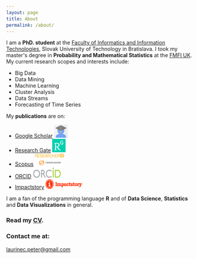 ```yaml
---
layout: page
title: About
permalink: /about/
---
```


I am a **PhD. student** at the [Faculty of Informatics and Information Technologies](http://www.fiit.stuba.sk/en.html?page_id=749), Slovak University of Technology in Bratislava. I took my master's degree in **Probability and Mathematical Statistics** at the [FMFI UK](http://fmph.uniba.sk/en/). My current research scopes and interests include:

 * Big Data
 * Data Mining
 * Machine Learning
 * Cluster Analysis
 * Data Streams
 * Forecasting of Time Series

My **publications** are on:

 * [Google Scholar](https://scholar.google.sk/citations?user=1fEwHTkAAAAJ&hl=en)  <a target="_blank" href="https://scholar.google.sk/citations?user=1fEwHTkAAAAJ&hl=en"><img class="avatar" src="/images/avatars/avatarscholar.png" width="37" height="36"/></a>
 * [Research Gate](https://www.researchgate.net/profile/Peter_Laurinec)  <a target="_blank" href="https://www.researchgate.net/profile/Peter_Laurinec"><img class="avatar" src="/images/avatars/avatarRG.png" width="36" height="36" border="0"/></a>
 * [Scopus](http://www.researcherid.com/rid/Q-2356-2016)  <a target="_blank" href="http://www.researcherid.com/rid/Q-2356-2016"><img class="avatar" src="/images/avatars/avatarscopus.png" width="80" height="34" border="0"/></a>
 * [ORCID](http://orcid.org/0000-0002-3501-8783)  <a target="_blank" href="http://orcid.org/0000-0002-3501-8783"><img class="avatar" src="/images/avatars/avatarorcid.png" width="76" height="30" border="0"/></a>
 * [Impactstory](https://impactstory.org/u/0000-0002-3501-8783/publications)  <a target="_blank" href="https://impactstory.org/u/0000-0002-3501-8783/publications"><img class="avatar" src="/images/avatars/avatarimpact.png" width="98" height="26" border="0"/></a>

I am a fan of the programming language **R** and of **Data Science**, **Statistics** and **Data Visualizations** in general.

### Read my [**CV**](/images/CV.pdf).

### Contact me at:

[laurinec.peter@gmail.com](mailto:laurinec.peter@gmail.com)